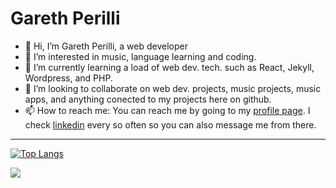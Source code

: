 
# Gareth Perilli

- 👋 Hi, I’m Gareth Perilli, a web developer
- 👀 I’m interested in music, language learning and coding.
- 🌱 I’m currently learning a load of web dev. tech. such as React, Jekyll, Wordpress, and PHP.
- 💞️ I’m looking to collaborate on web dev. projects, music projects, music apps, and anything conected to my projects here on github.
- 📫 How to reach me: You can reach me by going to my [profile page](https://www.gperilli.dev/). I check [linkedin](https://www.linkedin.com/in/garethperilli) every so often so you can also message me from there.

---
[![Top Langs](https://github-readme-stats.vercel.app/api/top-langs/?username=gperilli&layout=compact)](https://github.com/gperilli)

![](https://komarev.com/ghpvc/?username=gperilli&color=green)


<!---
gperilli/gperilli is a ✨ special ✨ repository because its `README.md` (this file) appears on your GitHub profile.
You can click the Preview link to take a look at your changes.
--->
